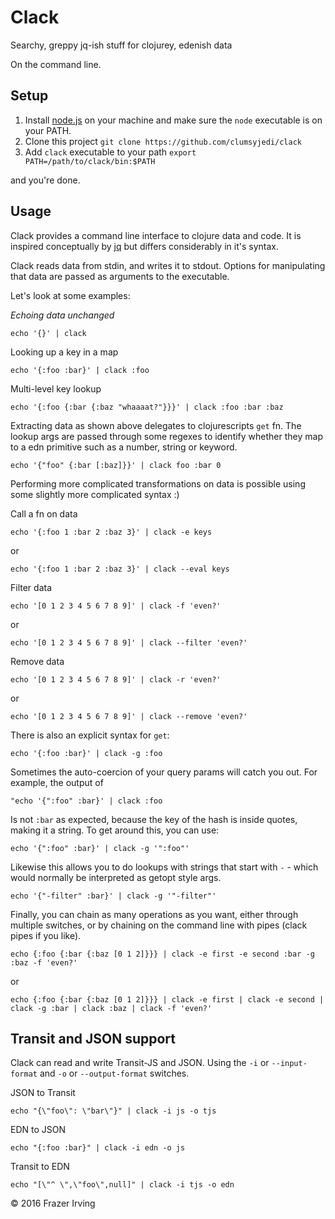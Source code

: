 # Clack

Searchy, greppy jq-ish stuff for clojurey, edenish data

On the command line.

## Setup

1. Install [node.js](https://nodejs.org) on your machine and make sure the `node` executable is on your PATH.
1. Clone this project `git clone https://github.com/clumsyjedi/clack`
1. Add `clack` executable to your path `export PATH=/path/to/clack/bin:$PATH`

and you're done.

## Usage

Clack provides a command line interface to clojure data and code. It is inspired conceptually by [jq](https://github.com/stedolan/jq) but differs considerably in it's syntax.

Clack reads data from stdin, and writes it to stdout. Options for manipulating that data are passed as arguments to the executable.

Let's look at some examples:

*Echoing data unchanged*

```
echo '{}' | clack
```

Looking up a key in a map

```
echo '{:foo :bar}' | clack :foo
```

Multi-level key lookup

```
echo '{:foo {:bar {:baz "whaaaat?"}}}' | clack :foo :bar :baz
```

Extracting data as shown above delegates to clojurescripts `get` fn. The lookup args are passed through some regexes to identify whether they map to a edn primitive such as a number, string or keyword.

```
echo '{"foo" {:bar [:baz]}}' | clack foo :bar 0
```

Performing more complicated transformations on data is possible using some slightly more complicated syntax :)

Call a fn on data

```
echo '{:foo 1 :bar 2 :baz 3}' | clack -e keys
```
or
```
echo '{:foo 1 :bar 2 :baz 3}' | clack --eval keys
```

Filter data

```
echo '[0 1 2 3 4 5 6 7 8 9]' | clack -f 'even?'
```
or
```
echo '[0 1 2 3 4 5 6 7 8 9]' | clack --filter 'even?'
```

Remove data

```
echo '[0 1 2 3 4 5 6 7 8 9]' | clack -r 'even?'
```
or
```
echo '[0 1 2 3 4 5 6 7 8 9]' | clack --remove 'even?'
```

There is also an explicit syntax for `get`:

```
echo '{:foo :bar}' | clack -g :foo
```

Sometimes the auto-coercion of your query params will catch you out. For example, the output of 

```
"echo '{":foo" :bar}' | clack :foo
```

Is not `:bar` as expected, because the key of the hash is inside quotes, making it a string. To get around this, you can use:

```
echo '{":foo" :bar}' | clack -g '":foo"'
```

Likewise this allows you to do lookups with strings that start with `-` - which would normally be interpreted as getopt style args.

```
echo '{"-filter" :bar}' | clack -g '"-filter"'
```

Finally, you can chain as many operations as you want, either through multiple switches, or by chaining on the command line with pipes (clack pipes if you like).

```
echo {:foo {:bar {:baz [0 1 2]}}} | clack -e first -e second :bar -g :baz -f 'even?'
```
or
```
echo {:foo {:bar {:baz [0 1 2]}}} | clack -e first | clack -e second | clack -g :bar | clack :baz | clack -f 'even?'
```

## Transit and JSON support

Clack can read and write Transit-JS and JSON. Using the `-i` or `--input-format` and `-o` or `--output-format` switches.

JSON to Transit
```
echo "{\"foo\": \"bar\"}" | clack -i js -o tjs
```

EDN to JSON
```
echo "{:foo :bar}" | clack -i edn -o js
```

Transit to EDN
```
echo "[\"^ \",\"foo\",null]" | clack -i tjs -o edn
```

&copy; 2016 Frazer Irving
